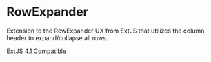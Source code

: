 RowExpander
===========

Extension to the RowExpander UX from ExtJS that utilizes the column header to expand/collapse all rows.

ExtJS 4.1 Compatible

[Forum]: http://www.sencha.com/forum/showthread.php?184540-RowExpander-including-expand-collapse-all-via-header&p=746066